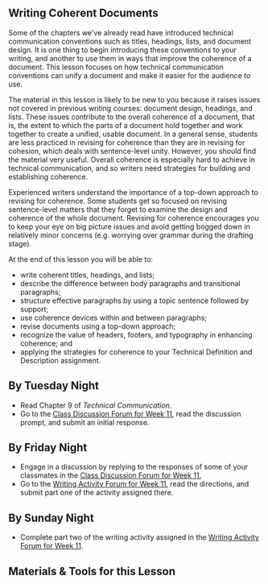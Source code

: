 ## Writing Coherent Documents

Some of the chapters we've already read have introduced technical communication conventions such as titles, headings, lists, and document design. It is one thing to begin introducing these conventions to your writing, and another to use them in ways that improve the coherence of a document. This lesson focuses on how technical communication conventions can unify a document and make it easier for the audience to use.

The material in this lesson is likely to be new to you because it raises issues not covered in previous writing courses: document design, headings, and lists. These issues contribute to the overall coherence of a document, that is, the extent to which the parts of a document hold together and work together to create a unified, usable document. In a general sense, students are less practiced in revising for coherence than they are in revising for cohesion, which deals with sentence-level unity. However, you should find the material very useful. Overall coherence is especially hard to achieve in technical communication, and so writers need strategies for building and establishing coherence.

Experienced writers understand the importance of a top-down approach to revising for coherence. Some students get so focused on revising sentence-level matters that they forget to examine the design and coherence of the whole document. Revising for coherence encourages you to keep your eye on big picture issues and avoid getting bogged down in relatively minor concerns (e.g. worrying over grammar during the drafting stage).

At the end of this lesson you will be able to:

* write coherent titles, headings, and lists;
* describe the difference between body paragraphs and transitional paragraphs;
* structure effective paragraphs by using a topic sentence followed by support;
* use coherence devices within and between paragraphs;
* revise documents using a top-down approach;
* recognize the value of headers, footers, and typography in enhancing coherence; and
* applying the strategies for coherence to your Technical Definition and Description assignment.

## By Tuesday Night

* Read Chapter 9 of _Technical Communication._
* Go to the [Class Discussion Forum for Week 11][1], read the discussion prompt, and submit an initial response.

## By Friday Night

* Engage in a discussion by replying to the responses of some of your classmates in the [Class Discussion Forum for Week 11.][1]
* Go to the [Writing Activity Forum for Week 11][2], read the directions, and submit part one of the activity assigned there.

## By Sunday Night

* Complete part two of the writing activity assigned in the [Writing Activity Forum for Week 11][2].

## Materials & Tools for this Lesson

[1]: /section/content/default.asp?WCI=Goto&WCU=CRSCNT&MATCH=Class+Discussion+Forum+for+Week+11
[2]: /section/content/default.asp?WCI=Goto&WCU=CRSCNT&MATCH=Writing+Activity+Forum+for+Week+11

